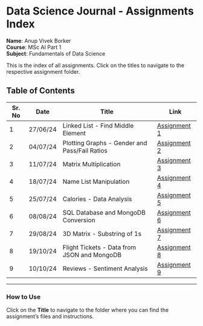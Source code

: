 # Data Science Journal - Assignments Index

**Name**: Anup Vivek Borker  
**Course**: MSc AI Part 1  
**Subject**: Fundamentals of Data Science  

This is the index of all assignments. Click on the titles to navigate to the respective assignment folder.

## Table of Contents

| **Sr. No** | **Date**     | **Title**                                       | **Link**                                |
|------------|--------------|-------------------------------------------------|-----------------------------------------|
| 1          | 27/06/24     | Linked List - Find Middle Element               | [Assignment 1](./assignments/assignment_1) |
| 2          | 04/07/24     | Plotting Graphs - Gender and Pass/Fail Ratios   | [Assignment 2](./assignments/assignment_2) |
| 3          | 11/07/24     | Matrix Multiplication                           | [Assignment 3](./assignments/assignment_3) |
| 4          | 18/07/24     | Name List Manipulation                          | [Assignment 4](./assignments/assignment_4) |
| 5          | 25/07/24     | Calories - Data Analysis                        | [Assignment 5](./assignments/assignment_5) |
| 6          | 08/08/24     | SQL Database and MongoDB Conversion             | [Assignment 6](./assignments/assignment_6) |
| 7          | 29/08/24     | 3D Matrix - Substring of 1s                     | [Assignment 7](./assignments/assignment_7) |
| 8          | 19/10/24     | Flight Tickets - Data from JSON and MongoDB     | [Assignment 8](./assignments/assignment_8) |
| 9          | 10/10/24     | Reviews - Sentiment Analysis                    | [Assignment 9](./assignments/assignment_9) |

---

### How to Use
Click on the **Title** to navigate to the folder where you can find the assignment’s files and instructions.
